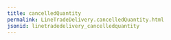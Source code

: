 ```yaml
---
title: cancelledQuantity
permalink: LineTradeDelivery.cancelledQuantity.html
jsonid: linetradedelivery_cancelledquantity
---
```

